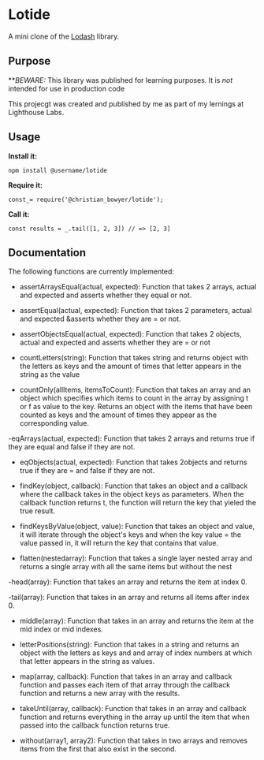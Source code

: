# Lotide

A mini clone of the [Lodash](https:lodash.com) library.

## Purpose

**_BEWARE:_ This library was published for learning purposes. It is _not_ intended for use in production code

This projecgt was created and published by me as part of my lernings at Lighthouse Labs.

## Usage

**Install it:**

`npm install @username/lotide`

**Require it:**

`const_= require('@christian_bowyer/lotide');`

**Call it:**

`const results = _.tail([1, 2, 3]) // => [2, 3]`

## Documentation

The following functions are currently implemented:

- assertArraysEqual(actual, expected): Function that takes 2 arrays, actual and expected and asserts whether they equal or not.

- assertEqual(actual, expected): Function that takes 2 parameters, actual and expected &asserts whether they are = or not.

- assertObjectsEqual(actual, expected): Function that takes 2 objects, actual and expected and asserts whether they are = or not

- countLetters(string): Function that takes string and returns object with the letters as keys and the amount of times that letter appears in the string as the value

- countOnly(allItems, itemsToCount): Function that takes an array and an object which specifies which items to count in the array by assigning t or f as value to the key. Returns an object with the items that have been counted as keys and the amount of times they appear as the corresponding value.

-eqArrays(actual, expected): Function that takes 2 arrays and returns true if they are equal and false if they are not.

- eqObjects(actual, expected): Function that takes 2objects and returns true if they are = and false if they are not.

- findKey(object, callback): Function that takes an object and a callback where the callback takes in the object keys as parameters. When the callback function returns t, the function will return the key that yieled the true result.

- findKeysByValue(object, value): Function that takes an object and value, it will iterate through the object's keys and when the key value = the value passed in, it will return the key that contains that value.

- flatten(nestedarray): Function that takes a single layer nested array and returns a single array with all the same items but without the nest

-head(array): Function that takes an array and returns the item at index 0.

-tail(array): Function that takes in an array and returns all items after index 0.

- middle(array): Function that takes in an array and returns the item at the mid index or mid indexes.

- letterPositions(string): Function that takes in a string and returns an object with the letters as keys and and array of index numbers at which that letter appears in the string as values.

- map(array, callback): Function that takes in an array and callback function and passes each item of that array through the callback function and returns a new array with the results.

- takeUntil(array, callback): Function that takes in an array and callback function and returns everything in the array up until the item that when passed into the callback function returns true.

- without(array1, array2): Function that takes in two arrays and removes items from the first that also exist in the second.